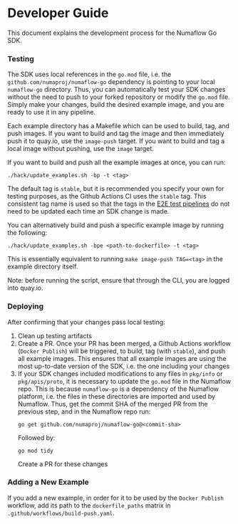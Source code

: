 # Developer Guide

This document explains the development process for the Numaflow Go SDK.

### Testing

The SDK uses local references in the `go.mod` file, i.e. the `github.com/numaproj/numaflow-go` dependency is pointing to your local
`numaflow-go` directory. Thus, you can automatically test your SDK changes without the need to push to your forked repository or modify the `go.mod` file.
Simply make your changes, build the desired example image, and you are ready to use it in any pipeline.

Each example directory has a Makefile which can be used to build, tag, and push images.
If you want to build and tag the image and then immediately push it to quay.io, use the `image-push` target.
If you want to build and tag a local image without pushing, use the `image` target.

If you want to build and push all the example images at once, you can run:
```shell
./hack/update_examples.sh -bp -t <tag>
```
The default tag is `stable`, but it is recommended you specify your own for testing purposes, as the Github Actions CI uses the `stable` tag.
This consistent tag name is used so that the tags in the [E2E test pipelines](https://github.com/numaproj/numaflow/tree/main/test) do not need to be updated each time an SDK change is made.

You can alternatively build and push a specific example image by running the following:
```shell
./hack/update_examples.sh -bpe <path-to-dockerfile> -t <tag>
```
This is essentially equivalent to running `make image-push TAG=<tag>` in the example directory itself.

Note: before running the script, ensure that through the CLI, you are logged into quay.io.

### Deploying

After confirming that your changes pass local testing:
1. Clean up testing artifacts
2. Create a PR. Once your PR has been merged, a Github Actions workflow (`Docker Publish`) will be triggered, to build, tag (with `stable`), and push
all example images. This ensures that all example images are using the most up-to-date version of the SDK, i.e. the one including your changes
3. If your SDK changes included modifications to any files in `pkg/info` or `pkg/apis/proto`, it is necessary 
to update the `go.mod` file in the Numaflow repo. This is because `numaflow-go` is a dependency of the Numaflow platform, i.e. the files
in these directories are imported and used by Numaflow. Thus, get the commit SHA
of the merged PR from the previous step, and in the Numaflow repo run:
    ```shell
    go get github.com/numaproj/numaflow-go@<commit-sha>
   ```
   Followed by:
   ```shell
   go mod tidy
   ```
   Create a PR for these changes

### Adding a New Example

If you add a new example, in order for it to be used by the `Docker Publish` workflow, add its path
to the `dockerfile_paths` matrix in `.github/workflows/build-push.yaml`.